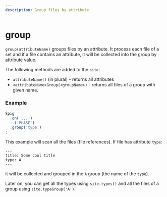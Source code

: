 ```yaml
---
description: Group files by attribute
---
```


# group

`group(attributeName)` groups files by an attribute. It process each file of a set and if a file contains an attribute, it will be collected into the group by attribute value.

The following methods are added to the `site`:

* `attributeName()` (in plural) - returns all attributes
* `<attributeName>Group(<groupName>)` - returns all files of a group with given name.

### Example

```javascript
Spig
  .on('...')
  ._('PHASE')
  .group('type')
;
```

This example will scan all the files (file references). If file has attribute `type`:

```
---
title: Some cool title
type: A
---
```

it will be collected and grouped in the `A` group (the name of the `type`).

Later on, you can get all the types using `site.types()` and all the files of a group using `site.typeGroup('A')`.
